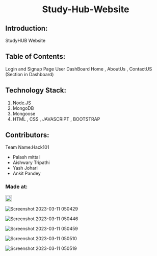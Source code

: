 <h1 align="center">Study-Hub-Website</h1>
<p align="center">
</p>

## Introduction:

StudyHUB Website

## Table of Contents:

Login and Signup Page
User DashBoard
Home , AboutUs , ContactUS (Section in Dashboard)

## Technology Stack:

1. Node.JS
2. MongoDB
3. Mongoose
4. HTML , CSS , JAVASCRIPT , BOOTSTRAP

## Contributors:

Team Name:Hack101

- Palash mittal
- Aishwary Tripathi
- Yash Johari
- Ankit Pandey

### Made at:

<a href="https://hack36.com"> <img src="http://bit.ly/BuiltAtHack36" height=20px> </a>

![Screenshot 2023-03-11 050429](https://user-images.githubusercontent.com/91595780/224449892-55fa4642-b645-45b4-ae23-f1b45269c277.png)


![Screenshot 2023-03-11 050446](https://user-images.githubusercontent.com/91595780/224449898-2f508cd4-131b-4004-8b2b-cfc0ee6f7579.png)

![Screenshot 2023-03-11 050459](https://user-images.githubusercontent.com/91595780/224449866-7fc25f7a-66f4-4a2a-8ff6-0433b9c57400.png)

![Screenshot 2023-03-11 050510](https://user-images.githubusercontent.com/91595780/224449879-635f5b37-46f6-47a3-b609-f49964b0e8f1.png)


![Screenshot 2023-03-11 050519](https://user-images.githubusercontent.com/91595780/224449886-48d7d7ff-b50d-443b-9c51-a275045684af.png)



